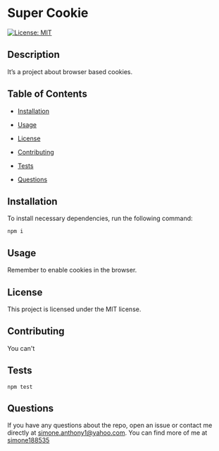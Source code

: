 # Super Cookie

  [![License: MIT](https://img.shields.io/badge/License-MIT-yellow.svg)](https://opensource.org/licenses/MIT)

  ## Description
  It’s a project about browser based cookies.

  ## Table of Contents

  * [Installation](#installation)

  * [Usage](#usage)

  * [License](#license)

  * [Contributing](#contributing)

  * [Tests](#tests)

  * [Questions](#questions)


  ## Installation

  To install necessary dependencies, run the following command:

  ```
  npm i
  ```

  ## Usage

  Remember to enable cookies in the browser.

  
  ## License

  This project is licensed under the MIT license.

  ## Contributing

  You can't

  ## Tests

  ```
  npm test
  ```

  ## Questions

  If you have any questions about the repo, open
  an issue or contact me directly at simone.anthony1@yahoo.com. You
  can find more of me at [simone188535](https://github.com/simone188535)
